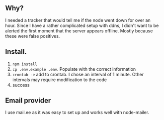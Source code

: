 

## Why?

I needed a tracker that would tell me if the node went down for over an hour. Since I have a rather complicated setup with ddns, I didn't want to be alerted the first moment that the server appears offline. Mostly because these were false positives.

## Install.
1. `npm install`
1. `cp .env.example .env`. Populate with the correct information
1. `crontab -e` add to crontab. I chose an interval of 1 minute. Other intervals may require modification to the code
1. success

## Email provider
I use mail.ee as it was easy to set up and works well with node-mailer. 